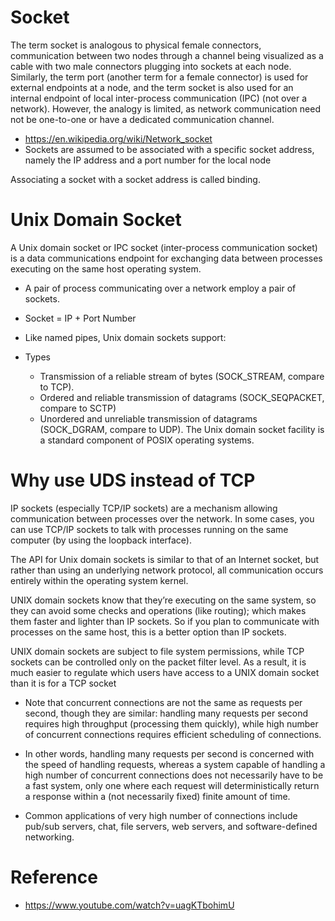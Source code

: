 # Socket

The term socket is analogous to physical female connectors, communication between two nodes through a channel being visualized as a cable with two male connectors plugging into sockets at each node. Similarly, the term port (another term for a female connector) is used for external endpoints at a node, and the term socket is also used for an internal endpoint of local inter-process communication (IPC) (not over a network). However, the analogy is limited, as network communication need not be one-to-one or have a dedicated communication channel.

- https://en.wikipedia.org/wiki/Network_socket
- Sockets are assumed to be associated with a specific socket address, namely the IP address and a port number for the local node

Associating a socket with a socket address is called binding.

# Unix Domain Socket

A Unix domain socket or IPC socket (inter-process communication socket) is a data communications endpoint for exchanging data between processes executing on the same host operating system.

- A pair of process communicating over a network employ a pair of sockets.

- Socket = IP + Port Number

- Like named pipes, Unix domain sockets support:

- Types
    - Transmission of a reliable stream of bytes (SOCK_STREAM, compare to TCP).
    - Ordered and reliable transmission of datagrams (SOCK_SEQPACKET, compare to SCTP)
    - Unordered and unreliable transmission of datagrams (SOCK_DGRAM, compare to UDP).
    The Unix domain socket facility is a standard component of POSIX operating systems.

# Why use UDS instead of TCP

IP sockets (especially TCP/IP sockets) are a mechanism allowing communication between processes over the network. In some cases, you can use TCP/IP sockets to talk with processes running on the same computer (by using the loopback interface).

The API for Unix domain sockets is similar to that of an Internet socket, but rather than using an underlying network protocol, all communication occurs entirely within the operating system kernel.

UNIX domain sockets know that they’re executing on the same system, so they can avoid some checks and operations (like routing); which makes them faster and lighter than IP sockets. So if you plan to communicate with processes on the same host, this is a better option than IP sockets.

UNIX domain sockets are subject to file system permissions, while TCP sockets can be controlled only on the packet filter level. As a result, it is much easier to regulate which users have access to a UNIX domain socket than it is for a TCP socket

- Note that concurrent connections are not the same as requests per second, though they are similar: handling many requests per second requires high throughput (processing them quickly), while high number of concurrent connections requires efficient scheduling of connections.

- In other words, handling many requests per second is concerned with the speed of handling requests, whereas a system capable of handling a high number of concurrent connections does not necessarily have to be a fast system, only one where each request will deterministically return a response within a (not necessarily fixed) finite amount of time.

- Common applications of very high number of connections include pub/sub servers, chat, file servers, web servers, and software-defined networking.

# Reference
- https://www.youtube.com/watch?v=uagKTbohimU